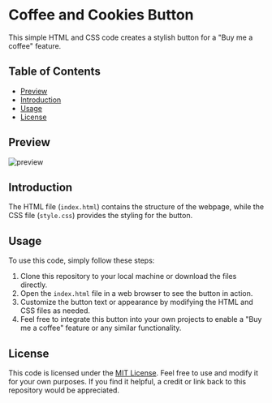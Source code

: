 # Coffee and Cookies Button

This simple HTML and CSS code creates a stylish button for a "Buy me a coffee" feature. 

## Table of Contents
- [Preview](#preview)
- [Introduction](#introduction)
- [Usage](#usage)
- [License](#license)

## Preview
![preview](https://github.com/withaarzoo/Coffee-and-Cookies-Button/assets/59678435/1ee5d488-3d38-4d0c-a217-381d361b16cc)

## Introduction

The HTML file (`index.html`) contains the structure of the webpage, while the CSS file (`style.css`) provides the styling for the button.

## Usage

To use this code, simply follow these steps:

1. Clone this repository to your local machine or download the files directly.
2. Open the `index.html` file in a web browser to see the button in action.
3. Customize the button text or appearance by modifying the HTML and CSS files as needed.
4. Feel free to integrate this button into your own projects to enable a "Buy me a coffee" feature or any similar functionality.

## License

This code is licensed under the [MIT License](LICENSE). Feel free to use and modify it for your own purposes. If you find it helpful, a credit or link back to this repository would be appreciated.
